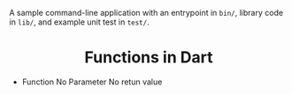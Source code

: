A sample command-line application with an entrypoint in `bin/`, library code
in `lib/`, and example unit test in `test/`.
<h1 align="center">Functions in Dart</h1>

- Function No Parameter No retun value
